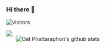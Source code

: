 ### Hi there 👋

![visitors](https://visitor-badge.laobi.icu/badge?page_id=Khawoat6)


<div style="display: flex;">

<img style="margin-right: 10px" src="https://github-readme-stats.vercel.app/api/top-langs/?username=Khawoat6&hide_langs_below=1">

![Oat Phattaraphon's github stats](https://github-readme-stats.vercel.app/api?username=Khawoat6&count_private=true)

</div>



<!--
**Khawoat6/khawoat6** is a ✨ _special_ ✨ repository because its `README.md` (this file) appears on your GitHub profile.

Here are some ideas to get you started:

- 🔭 I’m currently working on ...
- 🌱 I’m currently learning ...
- 👯 I’m looking to collaborate on ...
- 🤔 I’m looking for help with ...
- 💬 Ask me about ...
- 📫 How to reach me: ...
- 😄 Pronouns: ...
- ⚡ Fun fact: ...
-->
